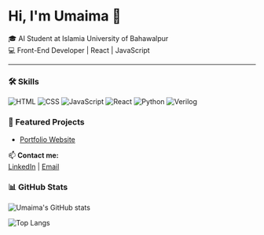 # Hi, I'm Umaima 👋  

🎓 AI Student at Islamia University of Bahawalpur  
💻 Front-End Developer | React | JavaScript  

---

### 🛠️ Skills  
![HTML](https://img.shields.io/badge/HTML5-E34F26?style=flat&logo=html5&logoColor=white)
![CSS](https://img.shields.io/badge/CSS3-1572B6?style=flat&logo=css3&logoColor=white)
![JavaScript](https://img.shields.io/badge/JavaScript-F7DF1E?style=flat&logo=javascript&logoColor=black)
![React](https://img.shields.io/badge/React-20232A?style=flat&logo=react&logoColor=61DAFB)
![Python](https://img.shields.io/badge/Python-3776AB?style=flat&logo=python&logoColor=white)
![Verilog](https://img.shields.io/badge/Verilog-000000?style=flat&logoColor=white)


### 📌 Featured Projects  
- [Portfolio Website](https://lnkd.in/eGMaAUpR)


📫 **Contact me:**  
[LinkedIn](https://www.linkedin.com/in/umaima-zainab-8bb76732a/) | [Email](mailto:umaimazainab429@gmail.com)

### 📊 GitHub Stats

![Umaima's GitHub stats](https://github-readme-stats.vercel.app/api?username=Umaimazainab02&show_icons=true&theme=radical)

![Top Langs](https://github-readme-stats.vercel.app/api/top-langs/?username=Umaimazainab02&layout=compact&theme=radical)

